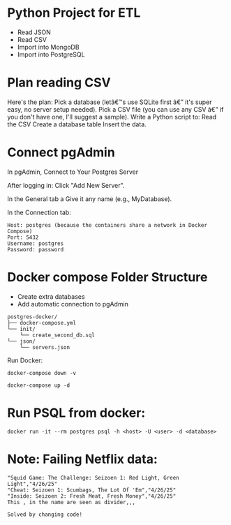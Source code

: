 # Python Project for ETL
- Read JSON
- Read CSV
- Import into MongoDB
- Import into PostgreSQL

# Plan reading CSV
Here's the plan:
Pick a database (letâ€™s use SQLite first â€” it's super easy, no server setup needed).
Pick a CSV file (you can use any CSV â€” if you don't have one, I'll suggest a sample).
Write a Python script to:
Read the CSV
Create a database table
Insert the data.


# Connect pgAdmin
In pgAdmin, Connect to Your Postgres Server

After logging in: Click "Add New Server".

In the General tab a Give it any name (e.g., MyDatabase).

In the Connection tab:

```
Host: postgres (because the containers share a network in Docker Compose)
Port: 5432
Username: postgres
Password: password
```


# Docker compose Folder Structure
- Create extra databases
- Add automatic connection to pgAdmin
```
postgres-docker/
├── docker-compose.yml
└── init/
    └── create_second_db.sql
└── json/
    └── servers.json
```

Run Docker:

`docker-compose down -v`

`docker-compose up -d`


# Run PSQL from docker:
`docker run -it --rm postgres psql -h <host> -U <user> -d <database>`


# Note: Failing Netflix data:
```
"Squid Game: The Challenge: Seizoen 1: Red Light, Green Light","4/26/25"
"Cheat: Seizoen 1: Scumbags, The Lot Of 'Em","4/26/25"
"Inside: Seizoen 2: Fresh Meat, Fresh Money","4/26/25"
This , in the name are seen as divider,,,

Solved by changing code!
```
